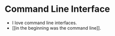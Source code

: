 # Command Line Interface

- I love command line interfaces.
- [[in the beginning was the command line]].

